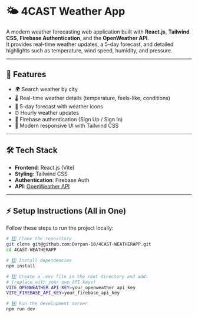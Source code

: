# 🌤️ 4CAST Weather App  

A modern weather forecasting web application built with **React.js**, **Tailwind CSS**, **Firebase Authentication**, and the **OpenWeather API**.  
It provides real-time weather updates, a 5-day forecast, and detailed highlights such as temperature, wind speed, humidity, and pressure.  

---

## 🚀 Features  
- 🌍 Search weather by city  
- 🌡️ Real-time weather details (temperature, feels-like, conditions)  
- 📅 5-day forecast with weather icons  
- ⏰ Hourly weather updates  
- 🔑 Firebase authentication (Sign Up / Sign In)  
- 🎨 Modern responsive UI with Tailwind CSS  

---

## 🛠️ Tech Stack  
- **Frontend**: React.js (Vite)  
- **Styling**: Tailwind CSS  
- **Authentication**: Firebase Auth  
- **API**: [OpenWeather API](https://openweathermap.org/api)  

---

## ⚡ Setup Instructions (All in One)  

Follow these steps to run the project locally:  

```bash
# 1️⃣ Clone the repository
git clone git@github.com:Darpan-10/4CAST-WEATHERAPP.git
cd 4CAST-WEATHERAPP

# 2️⃣ Install dependencies
npm install

# 3️⃣ Create a .env file in the root directory and add:
# (replace with your own API keys)
VITE_OPENWEATHER_API_KEY=your_openweather_api_key
VITE_FIREBASE_API_KEY=your_firebase_api_key

# 4️⃣ Run the development server
npm run dev
